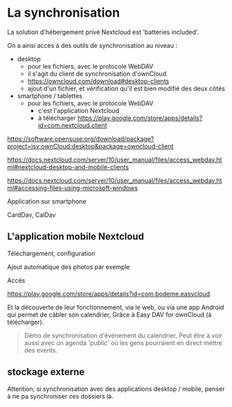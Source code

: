 # La synchronisation

La solution d'hébergement privé Nextcloud est 'batteries included'.

On a ainsi accès à des outils de synchronisation au niveau :

- desktop
  - pour les fichiers, avec le protocole WebDAV
  - il s'agit du client de synchronisation d'ownCloud
  - https://owncloud.com/download#desktop-clients
  - ajout d'un fichier, et vérification qu'il est bien modifié des deux côtés
- smartphone / tablettes
  - pour les fichiers, avec le protocole WebDAV
    - c'est l'application Nextcloud
    - à télécharger https://play.google.com/store/apps/details?id=com.nextcloud.client


https://software.opensuse.org/download/package?project=isv:ownCloud:desktop&package=owncloud-client




https://docs.nextcloud.com/server/10/user_manual/files/access_webdav.html#nextcloud-desktop-and-mobile-clients 

https://docs.nextcloud.com/server/10/user_manual/files/access_webdav.html#accessing-files-using-microsoft-windows

Application sur smartphone

CardDav, CalDav

## L'application mobile Nextcloud

Téléchargement, configuration

Ajout automatique des photos par exemple

Accès 

https://play.google.com/store/apps/details?id=com.bodeme.easycloud

Et la découverte de leur fonctionnement, via le web,
ou via une app Android qui permet de câbler son calendrier,
Grâce à Easy DAV for ownCloud (à télécharger).

> Démo de synchronisation d'événement du calendrier, 
> Peut être à voir aussi avec un agenda 'public' où les gens pourraient en direct mettre des events.

## stockage externe


Attention, si synchronisation avec des applications desktop / mobile,
penser à ne pa synchroniser ces dossiers là.

